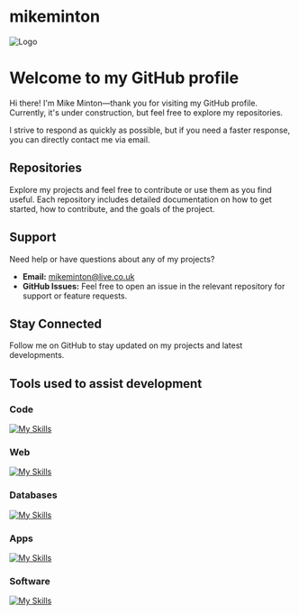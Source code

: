
# mikeminton  

![Logo](https://mikeminton.xyz/media/github-mikemintonuk.png)

# Welcome to my GitHub profile

Hi there! I'm Mike Minton—thank you for visiting my GitHub profile. Currently, it's under construction, but feel free to explore my repositories.

I strive to respond as quickly as possible, but if you need a faster response, you can directly contact me via email.

## Repositories

Explore my projects and feel free to contribute or use them as you find useful. Each repository includes detailed documentation on how to get started, how to contribute, and the goals of the project.

## Support

Need help or have questions about any of my projects?

- **Email:** <mikeminton@live.co.uk>
- **GitHub Issues:** Feel free to open an issue in the relevant repository for support or feature requests.

## Stay Connected

Follow me on GitHub to stay updated on my projects and latest developments.

## Tools used to assist development

### Code

[![My Skills](https://skillicons.dev/icons?i=bots,dotnet,c,cpp,cs,dart,flutter,python,flask,codepen,java,github,git&theme=light)](https://skillicons.dev)

### Web

[![My Skills](https://skillicons.dev/icons?i=html,css,js,jquery,nodejs,ts,php,flask,postman,wordpress,bootstrap,laravel,django&theme=light)](https://skillicons.dev)

### Databases

[![My Skills](https://skillicons.dev/icons?i=mysql,mongodb,postgres,sqlite,microsoftsqlserver,firebase&theme=light)](https://skillicons.dev)

### Apps

[![My Skills](https://skillicons.dev/icons?i=dotnet,dart,flutter,androidstudio,apple&theme=light)](https://skillicons.dev)

### Software

[![My Skills](https://skillicons.dev/icons?i=vscode,visualstudio,androidstudio,idea,ps,ai,xd,pr,figma&theme=light)](https://skillicons.dev)

